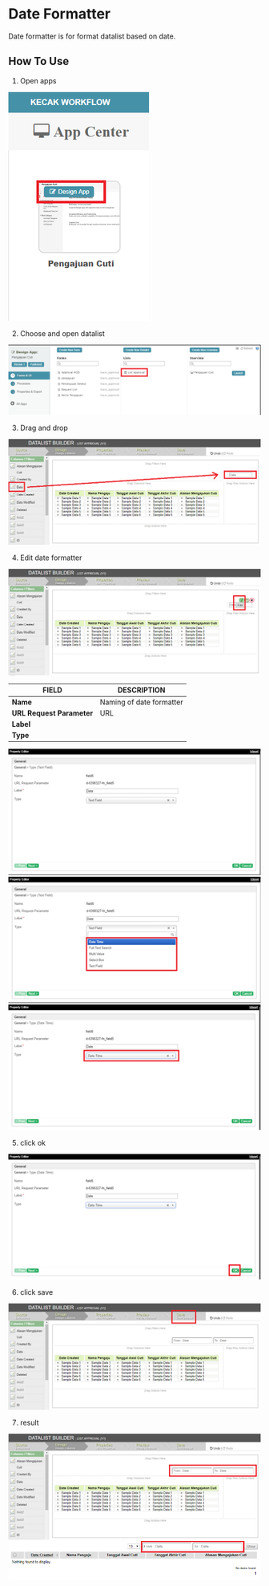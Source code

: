 # Date Formatter

Date formatter is for format datalist based on date. 

## How To Use

1. Open apps

<img src="https://raw.githubusercontent.com/kinnara-digital-studio/kecak-workflow/master/docs/assets/df_openApps.png" alt="" />


2. Choose and open datalist

<img src="https://raw.githubusercontent.com/kinnara-digital-studio/kecak-workflow/master/docs/assets/df_openDatalist.png" alt="" />


3. Drag and drop

<img src="https://raw.githubusercontent.com/kinnara-digital-studio/kecak-workflow/master/docs/assets/df_dragDrop.png" alt="" />


4. Edit date formatter

<img src="https://raw.githubusercontent.com/kinnara-digital-studio/kecak-workflow/master/docs/assets/df_edit.png" alt="" />

|           FIELD           |         DESCRIPTION                             |
|---------------------------|-------------------------------------------------|
|**Name**                   | Naming of date formatter|
|**URL Request Parameter**  | URL                     |
|**Label**                  |  |
|**Type**                   |  |


<img src="https://raw.githubusercontent.com/kinnara-digital-studio/kecak-workflow/master/docs/assets/df_editGeneral.png" alt="" />

<img src="https://raw.githubusercontent.com/kinnara-digital-studio/kecak-workflow/master/docs/assets/df_editGeneralChooseType.png" alt="" />

<img src="https://raw.githubusercontent.com/kinnara-digital-studio/kecak-workflow/master/docs/assets/df_editGeneralType.png" alt="" />


5. click ok

<img src="https://raw.githubusercontent.com/kinnara-digital-studio/kecak-workflow/master/docs/assets/df_ok.png" alt="" />


6. click save

<img src="https://raw.githubusercontent.com/kinnara-digital-studio/kecak-workflow/master/docs/assets/df_save.png" alt="" />

7. result

<img src="https://raw.githubusercontent.com/kinnara-digital-studio/kecak-workflow/master/docs/assets/df_resultFormat.png" alt="" />

<img src="https://raw.githubusercontent.com/kinnara-digital-studio/kecak-workflow/master/docs/assets/df_resultFinish.png" alt="" />
